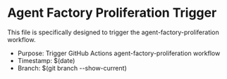 # Agent Factory Proliferation Trigger

This file is specifically designed to trigger the agent-factory-proliferation workflow.

- Purpose: Trigger GitHub Actions agent-factory-proliferation workflow
- Timestamp: $(date)
- Branch: $(git branch --show-current)